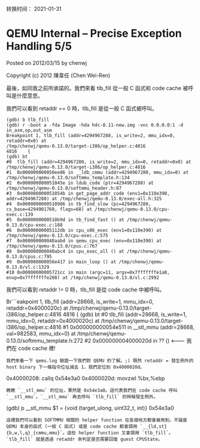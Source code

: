 转换时间： 2021-01-31

# QEMU Internal – Precise Exception Handling 5/5
Posted on 2012/03/15 by chenwj

Copyright (c) 2012 陳韋任 (Chen Wei-Ren)

最後，如同我之前所承諾的。我們來看 tlb_fill 從一般 C 函式和 code cache 被呼叫是什麼意思。

我們可以看到 retaddr == 0 時，tlb_fill 是從一般 C 函式被呼叫。

```
(gdb) b tlb_fill
(gdb) r -boot a -fda Image -hda hdc-0.11-new.img -vnc 0.0.0.0:1 -d in_asm,op,out_asm
Breakpoint 1, tlb_fill (addr=4294967280, is_write=2, mmu_idx=0, retaddr=0x0) at
/tmp/chenwj/qemu-0.13.0/target-i386/op_helper.c:4816
4816    {
(gdb) bt
#0  tlb_fill (addr=4294967280, is_write=2, mmu_idx=0, retaddr=0x0) at /tmp/chenwj/qemu-0.13.0/target-i386/op_helper.c:4816
#1  0x000000000050ee86 in __ldb_cmmu (addr=4294967280, mmu_idx=0) at /tmp/chenwj/qemu-0.13.0/softmmu_template.h:134
#2  0x000000000051045e in ldub_code (ptr=4294967280) at /tmp/chenwj/qemu-0.13.0/softmmu_header.h:87
#3  0x000000000051054b in get_page_addr_code (env1=0x110e390, addr=4294967280) at /tmp/chenwj/qemu-0.13.0/exec-all.h:325
#4  0x0000000000510986 in tb_find_slow (pc=4294967280, cs_base=4294901760, flags=68) at /tmp/chenwj/qemu-0.13.0/cpu-exec.c:139
#5  0x0000000000510b9d in tb_find_fast () at /tmp/chenwj/qemu-0.13.0/cpu-exec.c:188
#6  0x00000000005112db in cpu_x86_exec (env1=0x110e390) at /tmp/chenwj/qemu-0.13.0/cpu-exec.c:575
#7  0x000000000040aabd in qemu_cpu_exec (env=0x110e390) at /tmp/chenwj/qemu-0.13.0/cpus.c:767
#8  0x000000000040abc4 in cpu_exec_all () at /tmp/chenwj/qemu-0.13.0/cpus.c:795
#9  0x000000000056e417 in main_loop () at /tmp/chenwj/qemu-0.13.0/vl.c:1329
#10 0x00000000005721cc in main (argc=11, argv=0x7fffffffe1a8, envp=0x7fffffffe208) at /tmp/chenwj/qemu-0.13.0/vl.c:2992
```
我們可以看到 retaddr != 0 時，tlb_fill 是從 code cache 中被呼叫。

Br```eakpoint 1, tlb_fill (addr=28668, is_write=1, mmu_idx=0, retaddr=0x4000020c)
at /tmp/chenwj/qemu-0.13.0/target-i386/op_helper.c:4816
4816    {
(gdb) bt
#0  tlb_fill (addr=28668, is_write=1, mmu_idx=0, retaddr=0x4000020c) at /tmp/chenwj/qemu-0.13.0/target-i386/op_helper.c:4816
#1  0x000000000054e511 in __stl_mmu (addr=28668, val=982583, mmu_idx=0) at /tmp/chenwj/qemu-0.13.0/softmmu_template.h:272
#2  0x000000004000020d in ?? ()  <--- 我們在 code cache 裡!
```
我們來看一下 qemu.log 驗證一下我們對 QEMU 的了解。;) 既然 retaddr = 發生例外的 host binary 下一條指令位址減去 1，我們定位到 0x4000020d。
```
0x40000208:  callq  0x54e3a0
0x4000020d:  movzwl %bx,%ebp
```
瞧瞧 `__stl_mmu` 的位址，果然是 0x54e3a0。這代表我們在 code cache 呼叫 `__stl_mmu`。`__stl_mmu` 再去呼叫 `tlb_fill` 的時候發生例外。
```
(gdb) p __stl_mmu
$1 = {void (target_ulong, uint32_t, int)} 0x54e3a0
```
這裡我們可以看到 SOFTMMU 相關的 helper function 在各個地方都會被用到，不論是 QEMU 本身的函式 (一般 C 函式) 或是 code cache 都會調用 `__{ld,st}{b,w,l,q}_{cmmu,mmu}`。這些 helper function 又會調用 `tlb_fill`。`tlb_fill` 就是透過 retaddr 來判定是否需要回復 guest CPUState。
